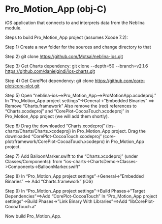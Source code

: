 
# Pro_Motion_App (obj-C)
iOS application that connects to and interprets data from the Neblina module.

Steps to build Pro_Motion_App project (assumes Xcode 7.2):

Step 1) Create a new folder for the sources and change directory to that

Step 2) git clone https://github.com/Motsai/neblina-ios.git

Step 3) Get Charts dependency:
git clone --depth=50 --branch=v2.1.6 https://github.com/danielgindi/ios-charts.git

Step 4) Get CorePlot dependency:
git clone https://github.com/core-plot/core-plot.git

Step 5) 
Open “neblina-ios==>Pro_Motion_App==>ProMotionApp.xcodeproj.”
In “Pro_Motion_App project settings”->General->”Embedded Binaries” ==> Remove “Charts.framework”
Also remove the (red) references to “Charts.xcodeproj” and “CorePlot-CocoaTouch.xcodeproj” in Pro_Motion_App project (we will add them shortly).

Step 6)
Drag the downloaded “Charts.xcodeproj” (ios-charts/Charts/Charts.xcodeproj) in Pro_Motion_App project.
Drag the downloaded “CorePlot-CocoaTouch.xcodeproj” (core-plot/framework/CorePlot-CocoaTouch.xcodepro) in Pro_Motion_App project.

Step 7) 
Add BalloonMarker.swift  to the “Charts.xcodeproj” (under Classes/Components): from “ios-charts->ChartsDemo->Classes->Components->BalloonMarker.swift”

Step 8)
In “Pro_Motion_App project settings”->General->”Embedded Binaries” ==> Add “Charts.framework” (iOS)

Step 9)
In “Pro_Motion_App project settings”->Build Phases->”Target Dependencies”==>Add “CorePlot-CocoaTouch”
In “Pro_Motion_App project settings”->Build Phases->”Link Binary With Libraries”==>Add “libCorePlot-CocoaTouch.a”

Now build Pro_Motion_App.